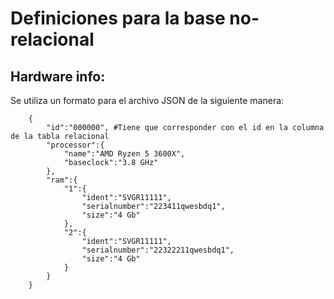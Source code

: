 # Definiciones para la base no-relacional

## Hardware info:
Se utiliza un formato para el archivo JSON de la siguiente manera:

```
	{
		"id":"000000", #Tiene que corresponder con el id en la columna de la tabla relacional
		"processor":{
			"name":"AMD Ryzen 5 3600X",
			"baseclock":"3.8 GHz"
		},
		"ram":{
			"1":{
				"ident":"SVGR11111",
				"serialnumber":"223411qwesbdq1",
				"size":"4 Gb"				
			},
			"2":{
				"ident":"SVGR11111",
				"serialnumber":"22322211qwesbdq1",
				"size":"4 Gb"				
			}
		}
	}
```
